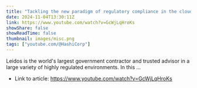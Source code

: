 ```yaml
---
title: "Tackling the new paradigm of regulatory compliance in the cloud era"
date: 2024-11-04T13:30:11Z
link: https://www.youtube.com/watch?v=GcWjLqHroKs
showShare: false
showReadTime: false
thumbnail: images/misc.png
tags: ["youtube.com/@HashiCorp"]
---
```

Leidos is the world's largest government contractor and trusted advisor in a large variety of highly regulated environments. In this ...

- Link to article: https://www.youtube.com/watch?v=GcWjLqHroKs